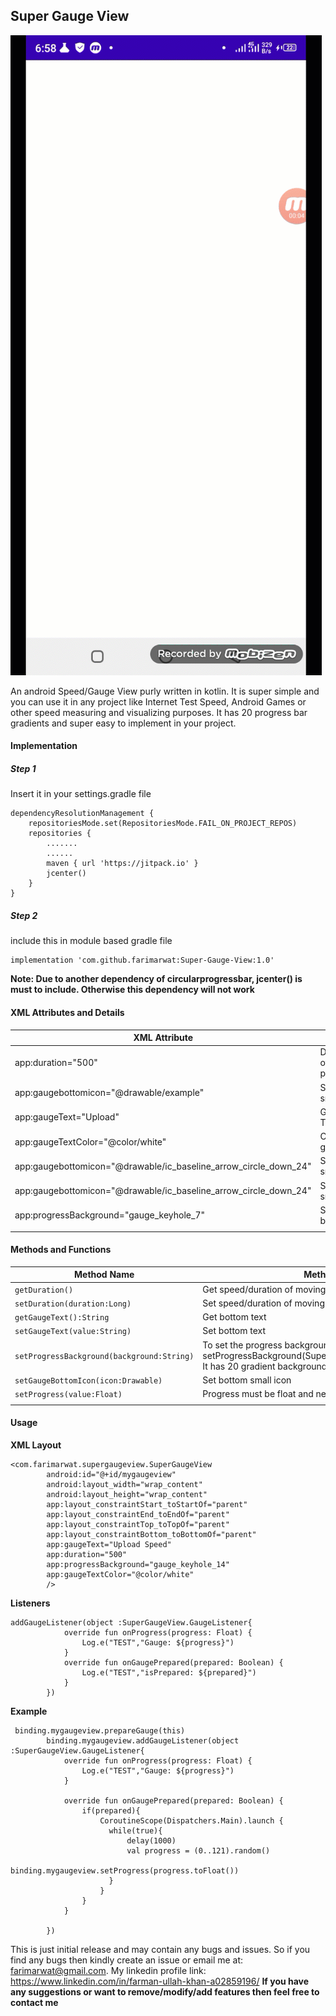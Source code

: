 
## Super Gauge View
![Demo](demo.gif)

An android Speed/Gauge View purly written in kotlin. It is super simple and you can use it in any project like Internet Test Speed, Android Games or other speed measuring and visualizing purposes.
It has 20 progress bar gradients and super easy to implement in your project.
#### Implementation
##### Step 1
Insert it in your settings.gradle file
```
dependencyResolutionManagement {
    repositoriesMode.set(RepositoriesMode.FAIL_ON_PROJECT_REPOS)
    repositories {
        .......
        ......
        maven { url 'https://jitpack.io' }
        jcenter()
    }
}
```
##### Step 2
include this in module based gradle file
```
implementation 'com.github.farimarwat:Super-Gauge-View:1.0'
```
**Note: Due to another dependency of circularprogressbar, jcenter() is must to include. Otherwise this dependency will not work**

#### XML Attributes and Details
| XML Attribute  |details   |
| ------------ | ------------ |
|  app:duration="500" | Duration(Speed) of moving progress   |
|  app:gaugebottomicon="@drawable/example" |  Set bottom small icon |
| app:gaugeText="Upload"  |  Gauge View Text |
| app:gaugeTextColor="@color/white" | Change bottom gauge text color  |
| app:gaugebottomicon="@drawable/ic_baseline_arrow_circle_down_24" |  Set bottom small icon  |
| app:gaugebottomicon="@drawable/ic_baseline_arrow_circle_down_24" |  Set bottom small icon  |
| app:progressBackground="gauge_keyhole_7" |  Setting progress background |
|  |   |

#### Methods and Functions
|  Method Name | Method Details   |
| ------------ | ------------ |
| `getDuration()`  | Get speed/duration of moving progress   |
| `setDuration(duration:Long)`  |  Set speed/duration of moving progress |
|  `getGaugeText():String` | Get bottom text   |
| `setGaugeText(value:String)`  | Set bottom text   |
|  `setProgressBackground(background:String)` | To set the progress background e.g. setProgressBackground(SuperGaugeView.GAUGE_KEYHOLE_1). It has 20 gradient backgrounds  |
| `setGaugeBottomIcon(icon:Drawable)`  | Set bottom small icon  |
| `setProgress(value:Float)`  | Progress must be float and needle will be only rotate up to 120  |
|   |   |

#### Usage
**XML Layout**
```
<com.farimarwat.supergaugeview.SuperGaugeView
        android:id="@+id/mygaugeview"
        android:layout_width="wrap_content"
        android:layout_height="wrap_content"
        app:layout_constraintStart_toStartOf="parent"
        app:layout_constraintEnd_toEndOf="parent"
        app:layout_constraintTop_toTopOf="parent"
        app:layout_constraintBottom_toBottomOf="parent"
        app:gaugeText="Upload Speed"
        app:duration="500"
        app:progressBackground="gauge_keyhole_14"
        app:gaugeTextColor="@color/white"
        />
```
**Listeners**
```
addGaugeListener(object :SuperGaugeView.GaugeListener{
            override fun onProgress(progress: Float) {
                Log.e("TEST","Gauge: ${progress}")
            }
			override fun onGaugePrepared(prepared: Boolean) {
                Log.e("TEST","isPrepared: ${prepared}")
            }
        })
```
**Example**
```
 binding.mygaugeview.prepareGauge(this)
        binding.mygaugeview.addGaugeListener(object :SuperGaugeView.GaugeListener{
            override fun onProgress(progress: Float) {
                Log.e("TEST","Gauge: ${progress}")
            }

            override fun onGaugePrepared(prepared: Boolean) {
                if(prepared){
                    CoroutineScope(Dispatchers.Main).launch {
                      while(true){
                          delay(1000)
                          val progress = (0..121).random()
                          binding.mygaugeview.setProgress(progress.toFloat())
                      }
                    }
                }
            }

        })
```

This is just initial release and may contain any bugs and issues. So if you find any bugs then kindly create an issue or email me at: farimarwat@gmail.com.
My linkedin profile link: https://www.linkedin.com/in/farman-ullah-khan-a02859196/
**If you have any suggestions or want to remove/modify/add features then feel free to contact me**
